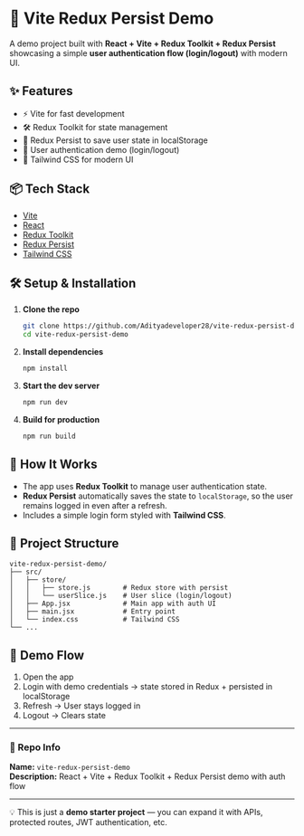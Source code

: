 # 🚀 Vite Redux Persist Demo  

A demo project built with **React + Vite + Redux Toolkit + Redux Persist** showcasing a simple **user authentication flow (login/logout)** with modern UI.  

## ✨ Features
- ⚡ Vite for fast development
- 🛠 Redux Toolkit for state management
- 💾 Redux Persist to save user state in localStorage
- 👤 User authentication demo (login/logout)
- 🎨 Tailwind CSS for modern UI

## 📦 Tech Stack
- [Vite](https://vitejs.dev/)
- [React](https://react.dev/)
- [Redux Toolkit](https://redux-toolkit.js.org/)
- [Redux Persist](https://github.com/rt2zz/redux-persist)
- [Tailwind CSS](https://tailwindcss.com/)

## 🛠 Setup & Installation

1. **Clone the repo**
   ```bash
   git clone https://github.com/Adityadeveloper28/vite-redux-persist-demo.git
   cd vite-redux-persist-demo
   ```

2. **Install dependencies**
   ```bash
   npm install
   ```

3. **Start the dev server**
   ```bash
   npm run dev
   ```

4. **Build for production**
   ```bash
   npm run build
   ```

## 🧩 How It Works
- The app uses **Redux Toolkit** to manage user authentication state.
- **Redux Persist** automatically saves the state to `localStorage`, so the user remains logged in even after a refresh.
- Includes a simple login form styled with **Tailwind CSS**.

## 📂 Project Structure
```
vite-redux-persist-demo/
├── src/
│   ├── store/
│   │   ├── store.js        # Redux store with persist
│   │   └── userSlice.js    # User slice (login/logout)
│   ├── App.jsx             # Main app with auth UI
│   ├── main.jsx            # Entry point
│   └── index.css           # Tailwind CSS
└── ...
```

## 🚀 Demo Flow
1. Open the app  
2. Login with demo credentials → state stored in Redux + persisted in localStorage  
3. Refresh → User stays logged in  
4. Logout → Clears state  

---

### 📌 Repo Info
**Name:** `vite-redux-persist-demo`  
**Description:** React + Vite + Redux Toolkit + Redux Persist demo with auth flow  

---

💡 This is just a **demo starter project** — you can expand it with APIs, protected routes, JWT authentication, etc.
